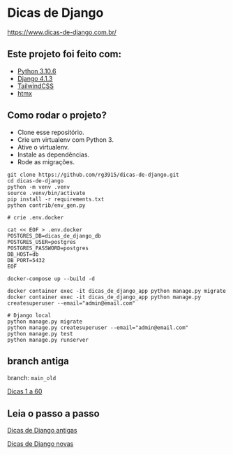 # Dicas de Django

https://www.dicas-de-django.com.br/


## Este projeto foi feito com:

* [Python 3.10.6](https://www.python.org/)
* [Django 4.1.3](https://www.djangoproject.com/)
* [TailwindCSS](https://tailwindcss.com/)
* [htmx](https://htmx.org)

## Como rodar o projeto?

* Clone esse repositório.
* Crie um virtualenv com Python 3.
* Ative o virtualenv.
* Instale as dependências.
* Rode as migrações.

```
git clone https://github.com/rg3915/dicas-de-django.git
cd dicas-de-django
python -m venv .venv
source .venv/bin/activate
pip install -r requirements.txt
python contrib/env_gen.py

# crie .env.docker

cat << EOF > .env.docker
POSTGRES_DB=dicas_de_django_db
POSTGRES_USER=postgres
POSTGRES_PASSWORD=postgres
DB_HOST=db
DB_PORT=5432
EOF

docker-compose up --build -d

docker container exec -it dicas_de_django_app python manage.py migrate
docker container exec -it dicas_de_django_app python manage.py createsuperuser --email="admin@email.com"

# Django local
python manage.py migrate
python manage.py createsuperuser --email="admin@email.com"
python manage.py test
python manage.py runserver
```

## branch antiga

branch: `main_old`

[Dicas 1 a 60](https://github.com/rg3915/dicas-de-django/tree/main_old)

## Leia o passo a passo

[Dicas de Django antigas](https://github.com/rg3915/dicas-de-django/tree/master/docs)

[Dicas de Django novas](doc/)

